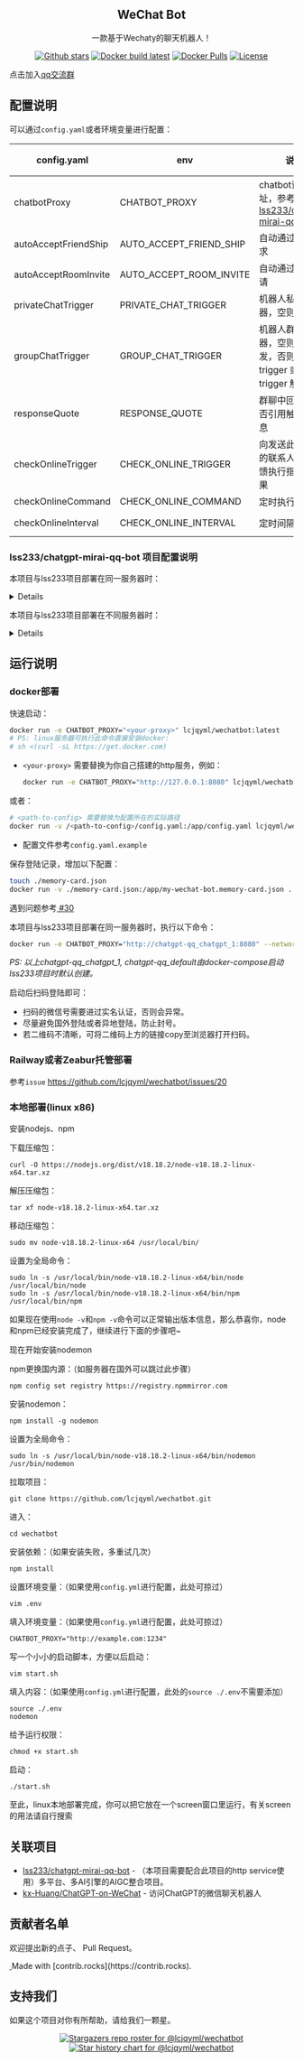 <p align="center">
  <h2 align="center">WeChat Bot</h2>
  <p align="center">
    一款基于Wechaty的聊天机器人！
    <br/>
  </p>
</p>

<p align="center">
  <a href="https://github.com/lcjqyml/wechatbot/stargazers"><img src="https://img.shields.io/github/stars/lcjqyml/wechatbot?color=E2CDBC&amp;logo=github&amp;style=for-the-badge" alt="Github stars"></a>
  <a href="https://github.com/lcjqyml/wechatbot/actions/workflows/docker-latest.yml"><img src="https://img.shields.io/github/actions/workflow/status/lcjqyml/wechatbot/docker-latest.yml?color=E2CDBC&amp;logo=docker&amp;logoColor=white&amp;style=for-the-badge" alt="Docker build latest"></a>
  <a href="https://hub.docker.com/r/lcjqyml/wechatbot/"><img src="https://img.shields.io/docker/pulls/lcjqyml/wechatbot?color=E2CDBC&amp;logo=docker&amp;logoColor=white&amp;style=for-the-badge" alt="Docker Pulls"></a>
  <a href="./LICENSE"><img src="https://img.shields.io/github/license/lcjqyml/wechatbot?&amp;color=E2CDBC&amp;style=for-the-badge" alt="License"></a>
</p>

点击加入[qq交流群](http://qm.qq.com/cgi-bin/qm/qr?_wv=1027&k=xzKavu5qVsnb0Of5k0VBnFAKN1Knc46C&authKey=jQxOFByEpqVVA83Wj97kur4c0Ryzaz%2FRhQJyQu4JGR%2BqHF6zShTfxrf5OzUnLlgA&noverify=0&group_code=468682056)

## 配置说明

可以通过`config.yaml`或者环境变量进行配置：

| config.yaml | env | 说明 | 必须 | 默认 |
|----------|------|------|------|------|
| chatbotProxy | CHATBOT_PROXY | chatbot请求地址，参考[lss233/chatgpt-mirai-qq-bot][1] | YES | |
| autoAcceptFriendShip | AUTO_ACCEPT_FRIEND_SHIP | 自动通过好友请求 | NO | false | 
| autoAcceptRoomInvite | AUTO_ACCEPT_ROOM_INVITE | 自动通过群聊邀请 | NO | false | 
| privateChatTrigger | PRIVATE_CHAT_TRIGGER | 机器人私聊触发器，空则都触发 | NO | "" | 
| groupChatTrigger | GROUP_CHAT_TRIGGER | 机器人群聊触发器，空则@触发，否则：trigger 或 @bot trigger 触发 | NO | "" | 
| responseQuote | RESPONSE_QUOTE | 群聊中回复时是否引用触发的消息 | NO | false | 
| checkOnlineTrigger | CHECK_ONLINE_TRIGGER | 向发送此trigger的联系人定时反馈执行指令的结果 | NO | \_\_check\_\_ |
| checkOnlineCommand | CHECK_ONLINE_COMMAND | 定时执行的指令 | NO | ping |
| checkOnlineInterval | CHECK_ONLINE_INTERVAL | 定时间隔 | NO | 60 * 60 * 1000 |

### lss233/chatgpt-mirai-qq-bot 项目配置说明
本项目与lss233项目部署在同一服务器时：
<details>

* 为config.cfg增加以下配置：
    ```toml
    [http]
    host = "0.0.0.0"
    port = 8080
    debug = false
    ```
* cd至docker-compose.yaml目录，重启服务：
    ```bash
    docker-compose restart
    ```
* 查看日志，出现以下日志则表示http服务配置成功：
    ```bash
    docker-compose logs -f
    ```
    ```
    ......
    ... Running on http://0.0.0.0:8080 (CTRL + C to quit)
    ......
    ```
</details>

本项目与lss233项目部署在不同服务器时：
<details>
关键需要开放lss233服务的端口访问，以运行在云服务器为例：

* 为config.cfg增加以下配置：
  ```toml
  [http]
  host = "0.0.0.0"
  port = 8080
  debug = false
  ```
* cd至docker-compose.yaml目录，为docker-compose.yaml增加以下配置：
  ```yaml
  version: '3.4'
  services:
    ...
    chatgpt:
      image: lss233/chatgpt-mirai-qq-bot:browser-version
      ports:
        - "8080:8080"  # 关键是增加这个
      ...
  ```
* 重启服务docker-compose服务。
* 进入云服务商控制台，编辑安全组规则，入站规则增加8080端口。然后可以通过以下命令确认是否配置成功：
  ```bash
  # <server-ip>需要替换为部署机器人bot的服务器IP
  curl -i http://<server-ip>:8080/v1/chat -H 'Content-Type: application/json' -d '{"message":"ping"}'
  ```

</details>

## 运行说明
  
### docker部署

快速启动：
```bash
docker run -e CHATBOT_PROXY="<your-proxy>" lcjqyml/wechatbot:latest
# PS: linux服务器可执行此命令直接安装docker:
# sh <(curl -sL https://get.docker.com)
```
* `<your-proxy>` 需要替换为你自己搭建的http服务，例如：
    ```bash
    docker run -e CHATBOT_PROXY="http://127.0.0.1:8080" lcjqyml/wechatbot:latest
    ```
或者：
```bash
# <path-to-config> 需要替换为配置所在的实际路径
docker run -v /<path-to-config>/config.yaml:/app/config.yaml lcjqyml/wechatbot:latest
```
* 配置文件参考`config.yaml.example`

保存登陆记录，增加以下配置：
```bash
touch ./memory-card.json
docker run -v ./memory-card.json:/app/my-wechat-bot.memory-card.json ... lcjqyml/wechatbot:latest
```
遇到问题参考[ #30](https://github.com/lcjqyml/wechatbot/issues/30)

本项目与lss233项目部署在同一服务器时，执行以下命令：

```bash
docker run -e CHATBOT_PROXY="http://chatgpt-qq_chatgpt_1:8080" --network chatgpt-qq_default lcjqyml/wechatbot:latest
```
_PS: 以上chatgpt-qq_chatgpt_1, chatgpt-qq_default由docker-compose启动lss233项目时默认创建。_

启动后扫码登陆即可：
* 扫码的微信号需要进过实名认证，否则会异常。
* 尽量避免国外登陆或者异地登陆，防止封号。
* 若二维码不清晰，可将二维码上方的链接copy至浏览器打开扫码。

### Railway或者Zeabur托管部署
  
参考`issue` https://github.com/lcjqyml/wechatbot/issues/20

### 本地部署(linux x86)
安装nodejs、npm

下载压缩包：
```
curl -O https://nodejs.org/dist/v18.18.2/node-v18.18.2-linux-x64.tar.xz
```
解压压缩包：
```
tar xf node-v18.18.2-linux-x64.tar.xz
```
移动压缩包：
```
sudo mv node-v18.18.2-linux-x64 /usr/local/bin/
```
设置为全局命令：
```
sudo ln -s /usr/local/bin/node-v18.18.2-linux-x64/bin/node /usr/local/bin/node
sudo ln -s /usr/local/bin/node-v18.18.2-linux-x64/bin/npm /usr/local/bin/npm
```
如果现在使用```node -v```和```npm -v```命令可以正常输出版本信息，那么恭喜你，node和npm已经安装完成了，继续进行下面的步骤吧~

现在开始安装nodemon

npm更换国内源：（如服务器在国外可以跳过此步骤）
```
npm config set registry https://registry.npmmirror.com  
```
安装nodemon：
```
npm install -g nodemon
```
设置为全局命令：
```
sudo ln -s /usr/local/bin/node-v18.18.2-linux-x64/bin/nodemon /usr/bin/nodemon
```
拉取项目：
```
git clone https://github.com/lcjqyml/wechatbot.git
```
进入：
```
cd wechatbot
```
安装依赖：（如果安装失败，多重试几次）
```
npm install
```
设置环境变量：（如果使用```config.yml```进行配置，此处可掠过）
```
vim .env
```
填入环境变量：（如果使用```config.yml```进行配置，此处可掠过）
```
CHATBOT_PROXY="http://example.com:1234"
```
写一个小小的启动脚本，方便以后启动：
```
vim start.sh
```
填入内容：（如果使用```config.yml```进行配置，此处的```source ./.env```不需要添加）
```
source ./.env
nodemon
```
给予运行权限：
```
chmod +x start.sh
```
启动：
```
./start.sh
```
至此，linux本地部署完成，你可以把它放在一个screen窗口里运行，有关screen的用法请自行搜索


## 关联项目
* [lss233/chatgpt-mirai-qq-bot][1] - （本项目需要配合此项目的http service使用）多平台、多AI引擎的AIGC整合项目。
* [kx-Huang/ChatGPT-on-WeChat](https://github.com/kx-Huang/ChatGPT-on-WeChat) - 访问ChatGPT的微信聊天机器人


## 贡献者名单

欢迎提出新的点子、 Pull Request。  

<a href="https://github.com/lcjqyml/wechatbot/graphs/contributors">
  <img src="https://contrib.rocks/image?repo=lcjqyml/wechatbot"  alt=""/>
</a>
Made with [contrib.rocks](https://contrib.rocks).

## 支持我们

如果这个项目对你有所帮助，请给我们一颗星。

<p align="center">
  <a href="https://github.com/lcjqyml/wechatbot/stargazers">
    <img src="https://reporoster.com/stars/dark/lcjqyml/wechatbot" alt="Stargazers repo roster for @lcjqyml/wechatbot" />
  </a>
  <a href="https://github.com/lcjqyml/wechatbot/stargazers">
    <img src="https://api.star-history.com/svg?repos=lcjqyml/wechatbot&type=Date" alt="Star history chart for @lcjqyml/wechatbot"/>
  </a>
</p>

[1]: https://github.com/lss233/chatgpt-mirai-qq-bot
